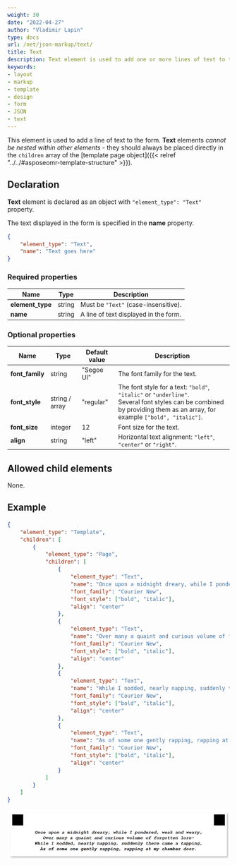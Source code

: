 ```yaml
---
weight: 30
date: "2022-04-27"
author: "Vladimir Lapin"
type: docs
url: /net/json-markup/text/
title: Text
description: Text element is used to add one or more lines of text to the form.
keywords:
- layout
- markup
- template
- design
- form
- JSON
- text
---
```


This element is used to add a line of text to the form. **Text** elements _cannot be nested within other elements_ - they should always be placed directly in the `children` array of the [template page object]({{< relref "../../#asposeomr-template-structure" >}}).

## Declaration

**Text** element is declared as an object with `"element_type": "Text"` property.

The text displayed in the form is specified in the **name** property.

```json
{
	"element_type": "Text",
	"name": "Text goes here"
}
```

### Required properties

Name | Type | Description
---- | ---- | -----------
**element_type** | string | Must be `"Text"` (case-insensitive).
**name** | string | A line of text displayed in the form.

### Optional properties

Name | Type | Default value | Description
---- | ---- | ------------- | -----------
**font_family** | string | "Segoe UI" | The font family for the text.
**font_style** | string / array | "regular" | The font style for a text: `"bold"`, `"italic"` or `"underline"`.<br />Several font styles can be combined by providing them as an array, for example `["bold", "italic"]`.
**font_size** | integer | 12 | Font size for the text.
**align** | string | "left" | Horizontal text alignment: `"left"`, `"center"` or `"right"`.

## Allowed child elements

None.

## **Example**

```json
{
	"element_type": "Template",
	"children": [
		{
			"element_type": "Page",
			"children": [
				{
					"element_type": "Text",
					"name": "Once upon a midnight dreary, while I pondered, weak and weary,",
					"font_family": "Courier New",
					"font_style": ["bold", "italic"],
					"align": "center"
				},
				{
					"element_type": "Text",
					"name": "Over many a quaint and curious volume of forgotten lore-",
					"font_family": "Courier New",
					"font_style": ["bold", "italic"],
					"align": "center"
				},
				{
					"element_type": "Text",
					"name": "While I nodded, nearly napping, suddenly there came a tapping,",
					"font_family": "Courier New",
					"font_style": ["bold", "italic"],
					"align": "center"
				},
				{
					"element_type": "Text",
					"name": "As of some one gently rapping, rapping at my chamber door.",
					"font_family": "Courier New",
					"font_style": ["bold", "italic"],
					"align": "center"
				}
			]
		}
	]
}
```

![Text](text.png)
